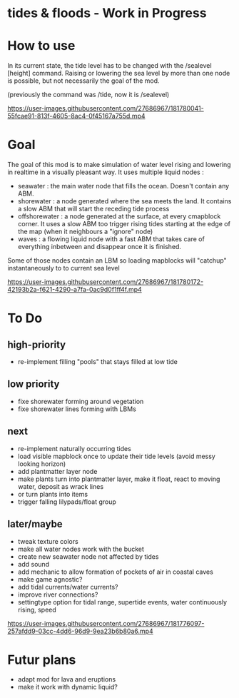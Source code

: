 # tides & floods - Work in Progress

# How to use

In its current state, the tide level has to be changed with the /sealevel [height] command.
Raising or lowering the sea level by more than one node is possible, but not necessarily the goal of the mod.


(previously the command was /tide, now it is /sealevel)


https://user-images.githubusercontent.com/27686967/181780041-55fcae91-813f-4605-8ac4-0f45167a755d.mp4


# Goal

The goal of this mod is to make simulation of water level rising and lowering in realtime in a visually pleasant way.
It uses multiple liquid nodes :
- seawater : the main water node that fills the ocean. Doesn't contain any ABM.
- shorewater : a node generated where the sea meets the land. It contains a slow ABM that will start the receding tide process
- offshorewater : a node generated at the surface, at every cmapblock corner. It uses a slow ABM too trigger rising tides starting at the edge of the map (when it neighbours a "ignore" node)
- waves : a flowing liquid node with a fast ABM that takes care of everything inbetween and disappear once it is finished.

Some of those nodes contain an LBM so loading mapblocks will "catchup" instantaneously to to current sea level



https://user-images.githubusercontent.com/27686967/181780172-42193b2a-f621-4290-a7fa-0ac9d0f1ff4f.mp4



# To Do

## high-priority
- re-implement filling "pools" that stays filled at low tide
## low priority
- fixe shorewater forming around vegetation
- fixe shorewater lines forming with LBMs
## next
- re-implement naturally occurring tides
- load visible mapblock once to update their tide levels (avoid messy looking horizon)
- add plantmatter layer node
- make plants turn into plantmatter layer, make it float, react to moving water, deposit as wrack lines
- or turn plants into items
- trigger falling lilypads/float group
## later/maybe
- tweak texture colors
- make all water nodes work with the bucket
- create new seawater node not affected by tides
- add sound
- add mechanic to allow formation of pockets of air in coastal caves
- make game agnostic?
- add tidal currents/water currents?
- improve river connections?
- settingtype option for tidal range, supertide events, water continuously rising, speed

https://user-images.githubusercontent.com/27686967/181776097-257afdd9-03cc-4dd6-96d9-9ea23b6b80a6.mp4


# Futur plans

- adapt mod for lava and eruptions
- make it work with dynamic liquid?
